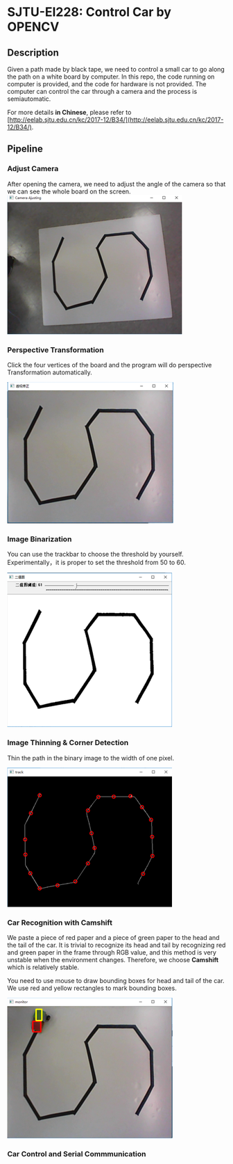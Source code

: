 # SJTU-EI228: Control Car by OPENCV
## Description
Given a path made by black tape, we need to control a small car to go along the path on a white board by computer. In this repo, the code running on computer is provided, and the code for hardware is not provided. The computer can control the car through a camera and the process is semiautomatic.  

For more details **in Chinese**, please refer to [http://eelab.sjtu.edu.cn/kc/2017-12/B34/](http://eelab.sjtu.edu.cn/kc/2017-12/B34/).

## Pipeline

### Adjust Camera

After opening the camera, we need to adjust the angle of the camera so that we can see the whole board on the screen.
![1](./img/1.png)

### Perspective Transformation

Click the four vertices of the board and the program will do perspective Transformation automatically.

![2](./img/2.png)

### Image Binarization

You can use the trackbar to choose the threshold by yourself. Experimentally，it is proper to set the threshold from 50 to 60.

![3](./img/3.png)

### Image Thinning & Corner Detection

Thin the path in the binary image to the width of one pixel.

![4](./img/4.png)

### Car Recognition with Camshift

We paste a piece of red paper and a piece of green paper to the head and the tail of the car. It is trivial to recognize its head and tail by recognizing red and green paper in the frame through RGB value, and this method is very unstable when the environment changes. Therefore, we choose **Camshift** which is relatively stable.

You need to use mouse to draw bounding boxes for head and tail of the car. We use red and yellow rectangles to mark bounding boxes.

![5](./img/5.png)

### Car Control and Serial Commmunication

